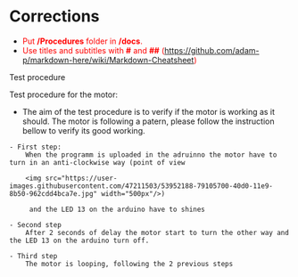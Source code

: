 # Corrections
* <span style="color:red">Put **/Procedures** folder in **/docs**.</span>
* <span style="color:red">Use titles and subtitles with **#** and **##** (https://github.com/adam-p/markdown-here/wiki/Markdown-Cheatsheet)</span>

Test procedure 

Test procedure for the motor:

   - The aim of the test procedure is to verify if the motor is working as it should.
    The motor is following a patern, please follow the instruction bellow to verify its good working.

    - First step:
        When the programm is uploaded in the adruinno the motor have to turn in an anti-clockwise way (point of view 

        <img src="https://user-images.githubusercontent.com/47211503/53952188-79105700-40d0-11e9-8b50-962cdd4bca7e.jpg" width="500px"/>)

         and the LED 13 on the arduino have to shines

    - Second step
        After 2 seconds of delay the motor start to turn the other way and the LED 13 on the arduino turn off.

    - Third step
        The motor is looping, following the 2 previous steps